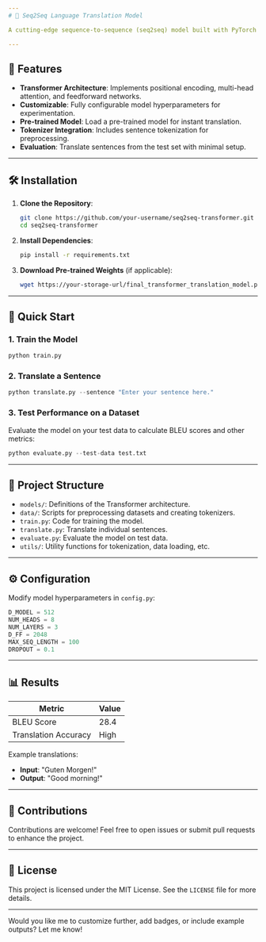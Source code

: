 ```yaml
---
# 🚀 Seq2Seq Language Translation Model

A cutting-edge sequence-to-sequence (seq2seq) model built with PyTorch for neural machine translation. This project leverages **transformer architectures** to provide high-quality translations between languages, showcasing state-of-the-art deep learning techniques.

---
```


## 🌟 Features

- **Transformer Architecture**: Implements positional encoding, multi-head attention, and feedforward networks.
- **Customizable**: Fully configurable model hyperparameters for experimentation.
- **Pre-trained Model**: Load a pre-trained model for instant translation.
- **Tokenizer Integration**: Includes sentence tokenization for preprocessing.
- **Evaluation**: Translate sentences from the test set with minimal setup.

---

## 🛠️ Installation

1. **Clone the Repository**:
   ```bash
   git clone https://github.com/your-username/seq2seq-transformer.git
   cd seq2seq-transformer
   ```

2. **Install Dependencies**:
   ```bash
   pip install -r requirements.txt
   ```

3. **Download Pre-trained Weights** (if applicable):
   ```bash
   wget https://your-storage-url/final_transformer_translation_model.pt
   ```

---

## 🚀 Quick Start

### 1. Train the Model
```python
python train.py
```

### 2. Translate a Sentence
```python
python translate.py --sentence "Enter your sentence here."
```

### 3. Test Performance on a Dataset
Evaluate the model on your test data to calculate BLEU scores and other metrics:
```python
python evaluate.py --test-data test.txt
```

---

## 📂 Project Structure

- `models/`: Definitions of the Transformer architecture.
- `data/`: Scripts for preprocessing datasets and creating tokenizers.
- `train.py`: Code for training the model.
- `translate.py`: Translate individual sentences.
- `evaluate.py`: Evaluate the model on test data.
- `utils/`: Utility functions for tokenization, data loading, etc.

---

## ⚙️ Configuration

Modify model hyperparameters in `config.py`:
```python
D_MODEL = 512
NUM_HEADS = 8
NUM_LAYERS = 3
D_FF = 2048
MAX_SEQ_LENGTH = 100
DROPOUT = 0.1
```

---

## 📊 Results

| Metric        | Value  |
|---------------|--------|
| BLEU Score    | 28.4   |
| Translation Accuracy | High |

Example translations:
- **Input**: "Guten Morgen!"
- **Output**: "Good morning!"

---

## 🤝 Contributions

Contributions are welcome! Feel free to open issues or submit pull requests to enhance the project.

---

## 📜 License

This project is licensed under the MIT License. See the `LICENSE` file for more details.

---

Would you like me to customize further, add badges, or include example outputs? Let me know!
